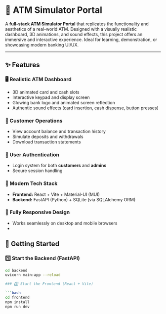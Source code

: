 # 🏧 ATM Simulator Portal

A **full-stack ATM Simulator Portal** that replicates the functionality and aesthetics of a real-world ATM. Designed with a visually realistic dashboard, 3D animations, and sound effects, this project offers an immersive and interactive experience. Ideal for learning, demonstration, or showcasing modern banking UI/UX.

---

## ✨ Features

### 🖥️ Realistic ATM Dashboard
- 3D animated card and cash slots  
- Interactive keypad and display screen  
- Glowing bank logo and animated screen reflection  
- Authentic sound effects (card insertion, cash dispense, button presses)

### 👤 Customer Operations
- View account balance and transaction history  
- Simulate deposits and withdrawals  
- Download transaction statements

### 🔐 User Authentication
- Login system for both **customers** and **admins**  
- Secure session handling

### 🧰 Modern Tech Stack
- **Frontend:** React + Vite + Material-UI (MUI)  
- **Backend:** FastAPI (Python) + SQLite (via SQLAlchemy ORM)

### 📱 Fully Responsive Design
- Works seamlessly on desktop and mobile browsers
- 

## 🚀 Getting Started

### 1️⃣ Start the Backend (FastAPI)

```bash
cd backend
uvicorn main:app --reload

### 2️⃣ Start the Frontend (React + Vite)

```bash
cd frontend
npm install
npm run dev
